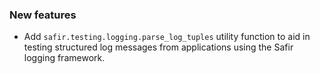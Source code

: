 ### New features

- Add `safir.testing.logging.parse_log_tuples` utility function to aid in testing structured log messages from applications using the Safir logging framework.
